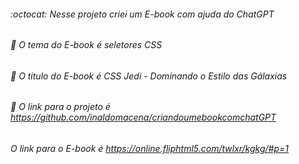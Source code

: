 ###### :octocat:  Nesse projeto criei um E-book com ajuda do ChatGPT <br>
###### :paperclip: O tema do E-book é seletores CSS <br>
###### :green_book: O titulo do E-book é CSS Jedi - Dominando o Estilo das Gálaxias <br>
###### :pushpin: O link para o projeto é https://github.com/inaldomacena/criandoumebookcomchatGPT  <br>
###### O link para o E-book é  https://online.fliphtml5.com/twlxr/kgkg/#p=1
